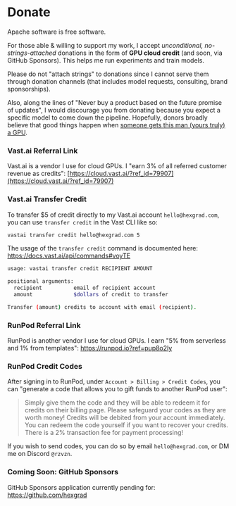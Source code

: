 # Donate

Apache software is free software.

For those able & willing to support my work, I accept *unconditional, no-strings-attached* donations in the form of **GPU cloud credit** (and soon, via GitHub Sponsors). This helps me run experiments and train models.

Please do not "attach strings" to donations since I cannot serve them through donation channels (that includes model requests, consulting, brand sponsorships).

Also, along the lines of "Never buy a product based on the future promise of updates", I would discourage you from donating because you expect a specific model to come down the pipeline. Hopefully, donors broadly believe that good things happen when [someone gets this man (yours truly) a GPU](https://i.redd.it/r8dtt3n9rc431.jpg).

### Vast.ai Referral Link
Vast.ai is a vendor I use for cloud GPUs. I "earn 3% of all referred customer revenue as credits": [https://cloud.vast.ai/?ref_id=79907](https://cloud.vast.ai/?ref_id=79907)

### Vast.ai Transfer Credit
To transfer $5 of credit directly to my Vast.ai account `hello@hexgrad.com`, you can use `transfer credit` in the Vast CLI like so:

```sh
vastai transfer credit hello@hexgrad.com 5
```

The usage of the `transfer credit` command is documented here: https://docs.vast.ai/api/commands#voyTE

```sh
usage: vastai transfer credit RECIPIENT AMOUNT

positional arguments:
  recipient          email of recipient account
  amount             $dollars of credit to transfer

Transfer (amount) credits to account with email (recipient).
```

### RunPod Referral Link
RunPod is another vendor I use for cloud GPUs. I earn "5% from serverless and 1% from templates": https://runpod.io?ref=pup8o2ly

### RunPod Credit Codes
After signing in to RunPod, under `Account > Billing > Credit Codes`, you can "generate a code that allows you to gift funds to another RunPod user":

> Simply give them the code and they will be able to redeem it for credits on their billing page. Please safeguard your codes as they are worth money!
> Credits will be debited from your account immediately. You can redeem the code yourself if you want to recover your credits. There is a 2% transaction fee for payment processing!

If you wish to send codes, you can do so by email `hello@hexgrad.com`, or DM me on Discord `@rzvzn`.

### Coming Soon: GitHub Sponsors
GitHub Sponsors application currently pending for: https://github.com/hexgrad
